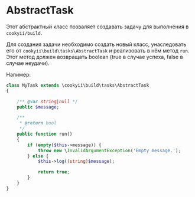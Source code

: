AbstractTask
============

Этот абстрактный класс позваляет создавать задачу для выполнения в `cookyii/build`.

Для создания задачи необходимо создать новый класс, унаследовать его от `cookyii\build\tasks\AbstractTask`
и реализовать в нём метод `run`. Этот метод должен возвращать boolean (true в случае успеха, false в случае неудачи).

Напимер:
```php
class MyTask extends \cookyii\build\tasks\AbstractTask
{

    /** @var string|null */
    public $message;

    /**
     * @return bool
     */
    public function run()
    {
        if (empty($this->message)) {
            throw new \InvalidArgumentException('Empty message.');
        } else {
            $this->log((string)$message);

            return true;
        }
    }
}
```